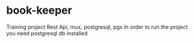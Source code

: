 # book-keeper
Training project 
Rest Api, mux, postgresql, pgx
In order to run the project you need postgresql db installed